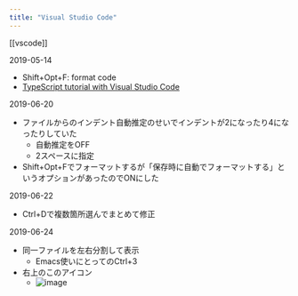 ```yaml
---
title: "Visual Studio Code"
---
```


[[vscode]]

2019-05-14
- Shift+Opt+F: format code
- [TypeScript tutorial with Visual Studio Code](https://code.visualstudio.com/docs/typescript/typescript-tutorial)

2019-06-20
- ファイルからのインデント自動推定のせいでインデントが2になったり4になったりしていた
    - 自動推定をOFF
    - 2スペースに指定
- Shift+Opt+Fでフォーマットするが「保存時に自動でフォーマットする」というオプションがあったのでONにした

2019-06-22
- Ctrl+Dで複数箇所選んでまとめて修正

2019-06-24
- 同一ファイルを左右分割して表示
    - Emacs使いにとってのCtrl+3
- 右上のこのアイコン
    - ![image](https://gyazo.com/a7e8d30c5ad540bf5edf01dd593f8498/thumb/1000)

